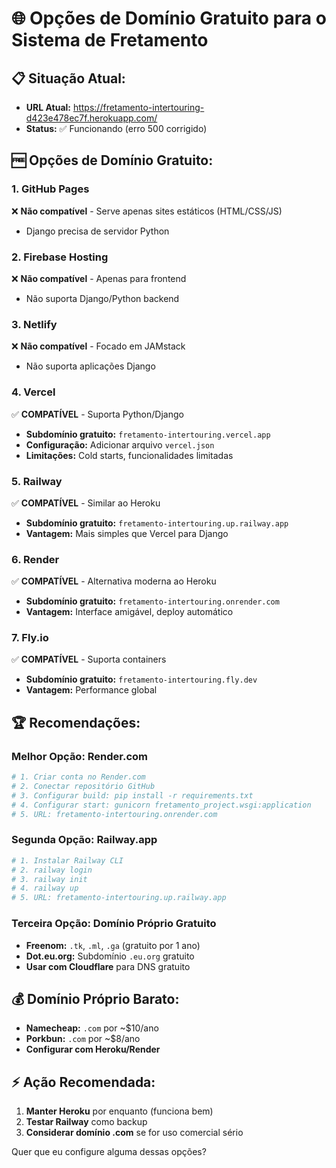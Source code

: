 # 🌐 Opções de Domínio Gratuito para o Sistema de Fretamento

## 📋 **Situação Atual:**
- **URL Atual:** https://fretamento-intertouring-d423e478ec7f.herokuapp.com/
- **Status:** ✅ Funcionando (erro 500 corrigido)

## 🆓 **Opções de Domínio Gratuito:**

### 1. **GitHub Pages** 
❌ **Não compatível** - Serve apenas sites estáticos (HTML/CSS/JS)
- Django precisa de servidor Python

### 2. **Firebase Hosting**
❌ **Não compatível** - Apenas para frontend
- Não suporta Django/Python backend

### 3. **Netlify**
❌ **Não compatível** - Focado em JAMstack
- Não suporta aplicações Django

### 4. **Vercel**
✅ **COMPATÍVEL** - Suporta Python/Django
- **Subdomínio gratuito:** `fretamento-intertouring.vercel.app`
- **Configuração:** Adicionar arquivo `vercel.json`
- **Limitações:** Cold starts, funcionalidades limitadas

### 5. **Railway**
✅ **COMPATÍVEL** - Similar ao Heroku
- **Subdomínio gratuito:** `fretamento-intertouring.up.railway.app`
- **Vantagem:** Mais simples que Vercel para Django

### 6. **Render**
✅ **COMPATÍVEL** - Alternativa moderna ao Heroku
- **Subdomínio gratuito:** `fretamento-intertouring.onrender.com`
- **Vantagem:** Interface amigável, deploy automático

### 7. **Fly.io**
✅ **COMPATÍVEL** - Suporta containers
- **Subdomínio gratuito:** `fretamento-intertouring.fly.dev`
- **Vantagem:** Performance global

## 🏆 **Recomendações:**

### **Melhor Opção: Render.com**
```bash
# 1. Criar conta no Render.com
# 2. Conectar repositório GitHub
# 3. Configurar build: pip install -r requirements.txt
# 4. Configurar start: gunicorn fretamento_project.wsgi:application
# 5. URL: fretamento-intertouring.onrender.com
```

### **Segunda Opção: Railway.app**
```bash
# 1. Instalar Railway CLI
# 2. railway login
# 3. railway init
# 4. railway up
# 5. URL: fretamento-intertouring.up.railway.app
```

### **Terceira Opção: Domínio Próprio Gratuito**
- **Freenom:** `.tk`, `.ml`, `.ga` (gratuito por 1 ano)
- **Dot.eu.org:** Subdomínio `.eu.org` gratuito
- **Usar com Cloudflare** para DNS gratuito

## 💰 **Domínio Próprio Barato:**
- **Namecheap:** `.com` por ~$10/ano
- **Porkbun:** `.com` por ~$8/ano
- **Configurar com Heroku/Render**

## ⚡ **Ação Recomendada:**
1. **Manter Heroku** por enquanto (funciona bem)
2. **Testar Railway** como backup
3. **Considerar domínio .com** se for uso comercial sério

Quer que eu configure alguma dessas opções?